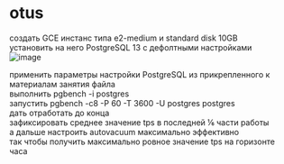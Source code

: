 # otus
создать GCE инстанс типа e2-medium и standard disk 10GB  
установить на него PostgreSQL 13 с дефолтными настройками  
![image](https://user-images.githubusercontent.com/108919955/182013367-08a79c56-ddb2-470a-8dd0-7a13ba5ddea3.png)
  
применить параметры настройки PostgreSQL из прикрепленного к материалам занятия файла  
выполнить pgbench -i postgres  
запустить pgbench -c8 -P 60 -T 3600 -U postgres postgres  
дать отработать до конца  
зафиксировать среднее значение tps в последней ⅙ части работы  
а дальше настроить autovacuum максимально эффективно  
так чтобы получить максимально ровное значение tps на горизонте часа  
